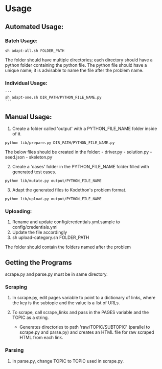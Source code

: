 # Usage

## Automated Usage:

### Batch Usage:
    
```
sh adapt-all.sh FOLDER_PATH
```

The folder should have multiple directories; each directory should have a
python folder containing the python file. The python file should have a
unique name; it is advisable to name the file after the problem name.

### Individual Usage:

    ```
    sh adapt-one.sh DIR_PATH/PYTHON_FILE_NAME.py
    ```

## Manual Usage:

1. Create a folder called 'output' with a PYTHON_FILE_NAME folder inside of it. 

```
python lib/prepare.py DIR_PATH/PYTHON_FILE_NAME.py
```

The below files should be created in the folder:
    - driver.py
    - solution.py
    - seed.json
    - skeleton.py

2. Create a 'cases' folder in the PYTHON_FILE_NAME folder filled with generated test cases.

``` 
python lib/mutate.py output/PYTHON_FILE_NAME
```

3. Adapt the generated files to Kodethon's problem format.

```
python lib/upload.py output/PYTHON_FILE_NAME
```

### Uploading:

1. Rename and update config/credentials.yml.sample to
config/credentials.yml
2. Update the file accordingly
3. sh upload-category.sh FOLDER_PATH

The folder should contain the folders named after the problem

## Getting the Programs

scrape.py and parse.py must be in same directory. 

### Scraping

1. In scrape.py, edit pages variable to point to a dictionary of
links, where the key is the subtopic and the value is a list of URLs.

2. To scrape, call scrape_links and pass in the PAGES variable and the
TOPIC as a string.
    - Generates directories to path 'raw/TOPIC/SUBTOPIC' (parallel to
      scrape.py and parse.py) and creates
      an HTML file for raw scraped HTML from each link.

### Parsing

1. In parse.py, change TOPIC to TOPIC used in scrape.py.

